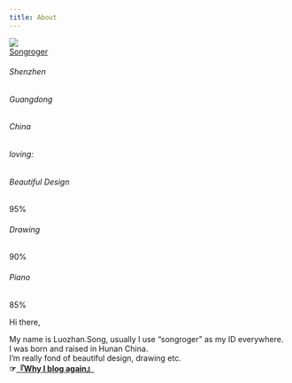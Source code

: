 ```yaml
---
title: About
---
```

<div class="about-content">
<div class="card">
  <div class="ds-top"></div>
  <div class="avatar-holder">
    <img src="{{ site.about }}">
  </div>
  <div class="name">
    <a href="https://music.163.com/#/artist?id=12147250" title="netease">Songroger</a>
  </div>
  <div class="ds-info">
    <div class="ds pens">
      <h6>Shenzhen</h6>
    </div>
    <div class="ds projects">
      <h6>Guangdong</h6>
    </div>
    <div class="ds posts">
      <h6>China</h6>
    </div>
  </div>
  <div class="ds-skill">
    <h6>loving:</h6>
    <div class="skill html">
      <h6>Beautiful Design</h6>
      <div class="bar bar-html">
        <p>95%</p>
      </div>
    </div>
    <div class="skill css">
      <h6>Drawing</h6>
      <div class="bar bar-css">
        <p>90%</p>
      </div>
    </div>
    <div class="skill javascript">
      <h6>Piano</h6>
      <div class="bar bar-js">
        <p>85%</p>
      </div>
    </div>
  </div>
</div>
<div class="right-desc">
    <p>Hi there,</p>
<p>My name is Luozhan.Song, usually I use “songroger” as my ID everywhere.<br />
I was born and raised in Hunan China. <br />
I’m really fond of beautiful design, drawing etc.<br />
<strong>☞<a href="/blog-again/">『Why I blog again』</a></strong></p>
<div class="rhombusLoader"></div>
</div>
</div>


